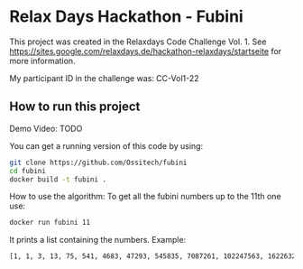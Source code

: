 # Relax Days Hackathon - Fubini

This project was created in the Relaxdays Code Challenge Vol. 1. See https://sites.google.com/relaxdays.de/hackathon-relaxdays/startseite for more information.

My participant ID in the challenge was: CC-Vol1-22

## How to run this project

Demo Video: TODO

You can get a running version of this code by using:

```bash
git clone https://github.com/Ossitech/fubini
cd fubini
docker build -t fubini .
```

How to use the algorithm:
To get all the fubini numbers up to the 11th one use: 

```bash
docker run fubini 11

```
It prints a list containing the numbers.
Example:
```bash
[1, 1, 3, 13, 75, 541, 4683, 47293, 545835, 7087261, 102247563, 1622632573]
```
